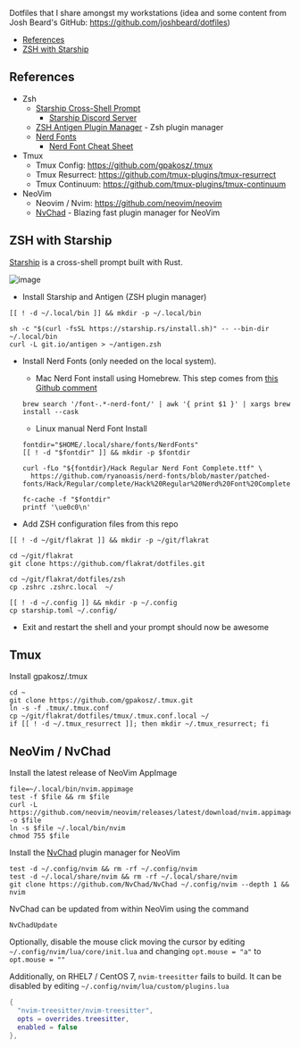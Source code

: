 Dotfiles that I share amongst my workstations (idea and some content from Josh Beard's GitHub: https://github.com/joshbeard/dotfiles)

- [References](#references)
- [ZSH with Starship](#zsh-with-starship)

## References

- Zsh
  - [Starship Cross-Shell Prompt](https://starship.rs/)
    - [Starship Discord Server](https://discord.gg/8Jzqu3T)
  - [ZSH Antigen Plugin Manager](https://github.com/zsh-users/antigen) - Zsh plugin manager
  - [Nerd Fonts](https://github.com/ryanoasis/nerd-fonts)
    - [Nerd Font Cheat Sheet](https://www.nerdfonts.com/cheat-sheet)
- Tmux
  - Tmux Config: https://github.com/gpakosz/.tmux
  - Tmux Resurrect: https://github.com/tmux-plugins/tmux-resurrect
  - Tmux Continuum: https://github.com/tmux-plugins/tmux-continuum
- NeoVim
  - Neovim / Nvim: https://github.com/neovim/neovim
  - [NvChad](https://nvchad.com/) - Blazing fast plugin manager for NeoVim

## ZSH with Starship

[Starship](https://starship.rs/) is a cross-shell prompt built with Rust.

![image](https://user-images.githubusercontent.com/1587409/151089867-9ec01914-5fd0-4585-b5b1-1982db0d2b1e.png)

- Install Starship and Antigen (ZSH plugin manager)

```shell
[[ ! -d ~/.local/bin ]] && mkdir -p ~/.local/bin

sh -c "$(curl -fsSL https://starship.rs/install.sh)" -- --bin-dir ~/.local/bin
curl -L git.io/antigen > ~/antigen.zsh
```

- Install Nerd Fonts (only needed on the local system). 
  - Mac Nerd Font install using Homebrew. This step comes from [this Github comment](https://gist.github.com/davidteren/898f2dcccd42d9f8680ec69a3a5d350e?permalink_comment_id=5238232#gistcomment-5238232)

  ```shell
  brew search '/font-.*-nerd-font/' | awk '{ print $1 }' | xargs brew install --cask
  ```

  - Linux manual Nerd Font Install

  ```shell
  fontdir="$HOME/.local/share/fonts/NerdFonts"
  [[ ! -d "$fontdir" ]] && mkdir -p $fontdir

  curl -fLo "${fontdir}/Hack Regular Nerd Font Complete.ttf" \
    https://github.com/ryanoasis/nerd-fonts/blob/master/patched-fonts/Hack/Regular/complete/Hack%20Regular%20Nerd%20Font%20Complete.ttf

  fc-cache -f "$fontdir"
  printf '\ue0c0\n'
  ```

- Add ZSH configuration files from this repo

```shell
[[ ! -d ~/git/flakrat ]] && mkdir -p ~/git/flakrat

cd ~/git/flakrat
git clone https://github.com/flakrat/dotfiles.git

cd ~/git/flakrat/dotfiles/zsh
cp .zshrc .zshrc.local  ~/

[[ ! -d ~/.config ]] && mkdir -p ~/.config
cp starship.toml ~/.config/
```

- Exit and restart the shell and your prompt should now be awesome

## Tmux

Install gpakosz/.tmux

```shell
cd ~
git clone https://github.com/gpakosz/.tmux.git
ln -s -f .tmux/.tmux.conf
cp ~/git/flakrat/dotfiles/tmux/.tmux.conf.local ~/
if [[ ! -d ~/.tmux_resurrect ]]; then mkdir ~/.tmux_resurrect; fi
```

## NeoVim / NvChad

Install the latest release of NeoVim AppImage

```shell
file=~/.local/bin/nvim.appimage
test -f $file && rm $file
curl -L https://github.com/neovim/neovim/releases/latest/download/nvim.appimage -o $file
ln -s $file ~/.local/bin/nvim
chmod 755 $file
```

Install the [NvChad](https://nvchad.com/) plugin manager for NeoVim

```shell
test -d ~/.config/nvim && rm -rf ~/.config/nvim
test -d ~/.local/share/nvim && rm -rf ~/.local/share/nvim
git clone https://github.com/NvChad/NvChad ~/.config/nvim --depth 1 && nvim
```

NvChad can be updated from within NeoVim using the command

```shell
NvChadUpdate
```

Optionally, disable the mouse click moving the cursor by editing `~/.config/nvim/lua/core/init.lua` and changing `opt.mouse = "a"` to `opt.mouse = ""`

Additionally, on RHEL7 / CentOS 7, `nvim-treesitter` fails to build. It can be disabled by editing `~/.config/nvim/lua/custom/plugins.lua`

```lua
{
  "nvim-treesitter/nvim-treesitter",
  opts = overrides.treesitter,
  enabled = false
},
```

